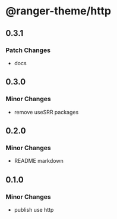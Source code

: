 # @ranger-theme/http

## 0.3.1

### Patch Changes

- docs

## 0.3.0

### Minor Changes

- remove useSRR packages

## 0.2.0

### Minor Changes

- README markdown

## 0.1.0

### Minor Changes

- publish use http
